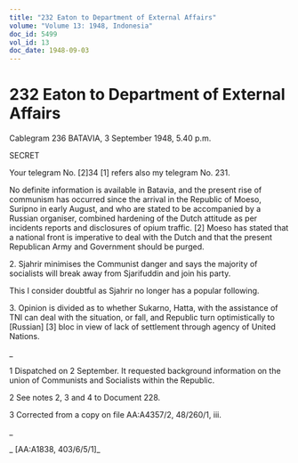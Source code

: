 ```yaml
---
title: "232 Eaton to Department of External Affairs"
volume: "Volume 13: 1948, Indonesia"
doc_id: 5499
vol_id: 13
doc_date: 1948-09-03
---
```


# 232 Eaton to Department of External Affairs

Cablegram 236 BATAVIA, 3 September 1948, 5.40 p.m.

SECRET

Your telegram No. [2]34 [1] refers also my telegram No. 231.

No definite information is available in Batavia, and the present rise of communism has occurred since the arrival in the Republic of Moeso, Suripno in early August, and who are stated to be accompanied by a Russian organiser, combined hardening of the Dutch attitude as per incidents reports and disclosures of opium traffic. [2] Moeso has stated that a national front is imperative to deal with the Dutch and that the present Republican Army and Government should be purged.

2\. Sjahrir minimises the Communist danger and says the majority of socialists will break away from Sjarifuddin and join his party.

This I consider doubtful as Sjahrir no longer has a popular following.

3\. Opinion is divided as to whether Sukarno, Hatta, with the assistance of TNI can deal with the situation, or fall, and Republic turn optimistically to [Russian] [3] bloc in view of lack of settlement through agency of United Nations.

_

1 Dispatched on 2 September. It requested background information on the union of Communists and Socialists within the Republic.

2 See notes 2, 3 and 4 to Document 228.

3 Corrected from a copy on file AA:A4357/2, 48/260/1, iii.

_

_ [AA:A1838, 403/6/5/1]_
